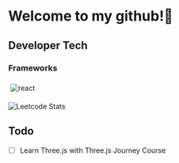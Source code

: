 # Welcome to my github!👋

## Developer Tech
### Frameworks
<img src="svg/dev/frameworks/react.svg" alt="react" style="vertical-align:top; margin:6px 4px">

![Leetcode Stats](https://leetcard.jacoblin.cool/insik-han?theme=unicorn)

## Todo
- [ ] Learn Three.js with Three.js Journey Course

